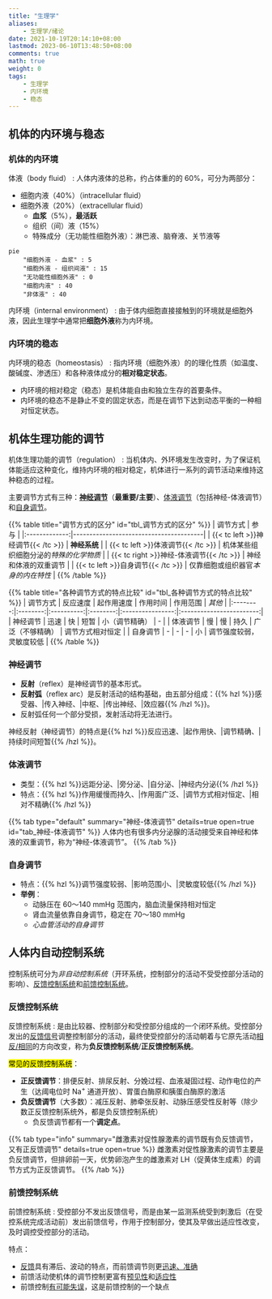 ```yaml
---
title: "生理学"
aliases:
    - 生理学/绪论
date: 2021-10-19T20:14:10+08:00
lastmod: 2023-06-10T13:48:50+08:00
comments: true
math: true
weight: 0
tags:
    - 生理学
    - 内环境
    - 稳态
---
```


## 机体的内环境与稳态

### 机体的内环境

体液（body fluid）
: 人体内液体的总称，约占体重的的 60%，可分为两部分：

- 细胞内液（40%）（intracellular fluid）
- 细胞外液（20%）（extracellular fluid）
    - **血浆**（5%），**最活跃**
    - 组织（间）液（15%）
    - 特殊成分（无功能性细胞外液）：淋巴液、脑脊液、关节液等

```mermaid
pie
    "细胞外液 - 血浆" : 5
    "细胞外液 - 组织间液" : 15
    "无功能性细胞外液" : 0
    "细胞内液" : 40
    "非体液" : 40
```

内环境（internal environment）
: 由于体内细胞直接接触到的环境就是细胞外液，因此生理学中通常把**细胞外液**称为内环境。

### 内环境的稳态

内环境的稳态（homeostasis）
: 指内环境（细胞外液）的的理化性质（如温度、酸碱度、渗透压）和各种液体成分的**相对稳定状态**。

- 内环境的相对稳定（稳态）是机体能自由和独立生存的首要条件。
- 内环境的稳态不是静止不变的固定状态，而是在调节下达到动态平衡的一种相对恒定状态。

## 机体生理功能的调节

机体生理功能的调节（regulation）
: 当机体内、外环境发生改变时，为了保证机体能适应这种变化，维持内环境的相对稳定，机体进行一系列的调节活动来维持这种稳态的过程。

主要调节方式有三种：[**神经调节**](#神经调节)（**最重要/主要**）、[体液调节](#体液调节)（包括神经-体液调节）和[自身调节](#自身调节)。

{{% table title="调节方式的区分" id="tbl_调节方式的区分"  %}}
|    调节方式   | 参与                                   |
|:-------------:|----------------------------------------|
|    {{< tc left >}}神经调节{{< /tc >}}   | **神经系统**                           |
|    {{< tc left >}}体液调节{{< /tc >}}   | 机体某些组织细胞分泌的*特殊的化学物质* |
| {{< tc right >}}神经-体液调节{{< /tc >}} | 神经和体液的双重调节                   |
|    {{< tc left >}}自身调节{{< /tc >}}   | 仅靠细胞或组织器官*本身的内在特性*     |
{{% /table %}}

{{% table title="各种调节方式的特点比较" id="tbl_各种调节方式的特点比较"  %}}
| 调节方式 | 反应速度 | 起作用速度 | 作用时间 |     作用范围     |          *其他*          |
|:--------:|:--------:|:----------:|:--------:|:----------------:|:------------------------:|
| 神经调节 |   迅速   |     快     |   短暂   |  小（调节精确）  |             -            |
| 体液调节 |    慢    |     慢     |   持久   | 广泛（不够精确） |     调节方式相对恒定     |
| 自身调节 |     -    |      -     |     -    |        小        | 调节强度较弱，灵敏度较低 |
{{% /table %}}

### 神经调节

- **反射**（reflex）是神经调节的基本形式。
- **反射弧**（reflex arc）是反射活动的结构基础，由五部分组成：{{% hzl %}}感受器、|传入神经、|中枢、|传出神经、|效应器{{% /hzl %}}。
- 反射弧任何一个部分受损，发射活动将无法进行。

神经反射（神经调节）的特点是{{% hzl %}}反应迅速、|起作用快、|调节精确、|持续时间短暂{{% /hzl %}}。

### 体液调节

- 类型：{{% hzl %}}远距分泌、|旁分泌、|自分泌、|神经内分泌{{% /hzl %}}
- 特点：{{% hzl %}}作用缓慢而持久、|作用面广泛、|调节方式相对恒定、|相对不精确{{% /hzl %}}

{{% tab type="default" summary="神经-体液调节" details=true open=true id="tab_神经-体液调节" %}}
人体内也有很多内分泌腺的活动接受来自神经和体液的双重调节，称为“神经-体液调节”。
{{% /tab %}}

### 自身调节

- 特点：{{% hzl %}}调节强度较弱、|影响范围小、|灵敏度较低{{% /hzl %}}
- **举例**：
    - 动脉压在 60～140 mmHg 范围内，脑血流量保持相对恒定
    - 肾血流量依靠自身调节，稳定在 70～180 mmHg
    - *心血管活动的自身调节*

## 人体内自动控制系统

控制系统可分为*非自动控制系统*（开环系统，控制部分的活动不受受控部分活动的影响）、[反馈控制系统](#反馈控制系统)和[前馈控制系统](#前馈控制系统)。

### 反馈控制系统

反馈控制系统
: 是由比较器、控制部分和受控部分组成的一个闭环系统。受控部分发出的<ins>反馈信号</ins>调整控制部分的活动，最终使受控部分的活动朝着与它原先活动<ins>相反/相同</ins>的方向改变，称为**负反馈控制系统**/**正反馈控制系统**。

<mark>常见的反馈控制系统</mark>：

- **正反馈调节**：排便反射、排尿反射、分娩过程、血液凝固过程、动作电位的产生（达阈电位时 Na<sup>+</sup> 通道开放）、胃蛋白酶原和胰蛋白酶原的激活
- **负反馈调节**（大多数）：减压反射、肺牵张反射、动脉压感受性反射等（除少数正反馈控制系统外，都是负反馈控制系统）
    - 负反馈调节都有一个**调定点**。

{{% tab type="info" summary="雌激素对促性腺激素的调节既有负反馈调节，又有正反馈调节" details=true open=true %}}
雌激素对促性腺激素的调节主要是负反馈调节，但排卵前一天，优势卵泡产生的雌激素对 LH（促黄体生成素）的调节方式为正反馈调节。
{{% /tab %}}

### 前馈控制系统

前馈控制系统
: 受控部分不发出反馈信号，而是由某一监测系统受到刺激后（在受控系统完成活动前）发出前馈信号，作用于控制部分，使其及早做出适应性改变，及时调控受控部分的活动。

特点：

- [反馈](#反馈控制系统)具有滞后、波动的特点，而前馈调节则更<ins>迅速、准确</ins>
- 前馈活动使机体的调节控制更富有<ins>预见性</ins>和<ins>适应性</ins>
- 前馈控制<ins>有可能失误</ins>，这是前馈控制的一个缺点
